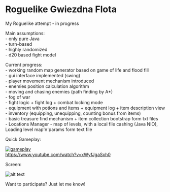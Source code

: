 # Roguelike Gwiezdna Flota

My Roguelike attempt - in progress

Main assumptions: <br>
    - only pure Java <br>
    - turn-based <br>
    - highly randomized <br>
    - d20 based fight model
 
Current progress: <br>
    - working random map generator based on game of life and flood fill <br>
    - gui interface implemented (swing) <br>
    - player movement mechanism introduced <br>
    - enemies position calculation algorithm <br>
    - moving and chasing enemies (path finding by A*) <br>
    - fog of war <br>
    - fight logic + fight log + combat locking mode <br>
    - equipment with potions and items + equipment log + item description view <br>
    - inventory (equipping, unequipping, counting bonus from items) <br>
    - basic treasure find mechanism + item collection bootstrap form txt files <br>
    - Locations Manager - map of levels, with a local file cashing (Java NIO), Loading level map'n'params form text file <br>

Quick Gameplay:

[![gameplay](https://i.imgur.com/cKcTPTV.png?1)](https://www.youtube.com/watch?v=JbunuswfUNc "Click to watch gameplay!") <br>
https://www.youtube.com/watch?v=xWyfJgaSxh0


Screen:

![alt text](https://i.imgur.com/ViMCnhe.png)


Want to participate? Just let me know!
